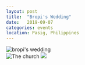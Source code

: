 ```yaml
---
layout: post
title:  "Bropi's Wedding"
date:   2019-09-07 
categories: events
location: Pasig, Philippines
---
```


<div class="post-image">
    <img src="https://res.cloudinary.com/detp6uaxa/image/upload/v1569688514/bropi%27s%20wedding/P1010185_puc9qw.jpg" alt="bropi's wedding" />
</div>

<div class="post-image post-image--split">
    <img src="https://res.cloudinary.com/detp6uaxa/image/upload/v1569688511/bropi%27s%20wedding/P1010191_drdrbo.jpg" alt="The church" />
    <img src="https://res.cloudinary.com/detp6uaxa/image/upload/v1569688514/bropi%27s%20wedding/P1010213_yiufgk.jpg" />
</div>

